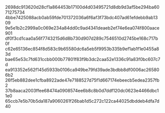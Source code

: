 2698dc913620d28cf1a864453b17100d4d03495721d8db9d3af5be294ba6071275734
4bbe7425088acb0ab59fde701372036a6f6af3f73bdc407ad61efdebb9ab1309
9e5e1b2c2999a0c069e234a84dd0c9ad4341deaeb2ef74e6ea074f800aace901 
df0f3cd1caa0a56f7743215d6d8b730d907d289c7546510d2745be168c717b0f
c62e65136ec854f8d583c9b65580dc6a5eb5f9953b335b9ef1ab1f1e0455a83d 
bae65e53c7fd631ccbb000b77801f83f9b3dc2caa52e1336c91a83f0bc607c7d 
ea913352e562f145d5933b0106ca949be79fd39ade3bdbb8df0006ac265806b2 
26f5eb882dee1cfba8922ade47e7188527d75f1d667174ebeecb5edea2357fb2
37b8aaca2003ffee68474a0908574ee6b8c8b0d7ddf120dc0623e4466dbc11e0 
65ccb7e5b70b5da187a9060261f26bab1d5c272c122ca44025dbddeb4dfa7d40
